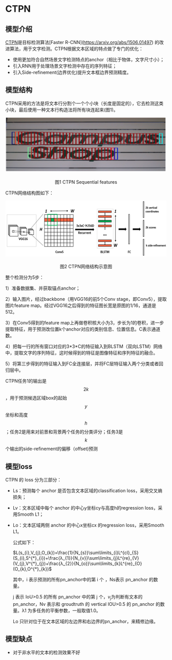 # CTPN

## 模型介绍

[CTPN]([https://arxiv.org/abs/1609.03605](https://links.jianshu.com/go?to=https%3A%2F%2Farxiv.org%2Fabs%2F1609.03605))是目标检测算法[Faster R-CNN](https://arxiv.org/abs/1506.01497) 的改进算法，用于文字检测。CTPN根据文本区域的特点做了专门的优化：

* 使用更加符合自然场景文字检测特点的anchor（相比于物体，文字尺寸小）；
* 引入RNN用于处理场景文字检测中存在的序列特征；
* 引入Side-refinement(边界优化)提升文本框边界预测精度。



## 模型结构

CTPN采用的方法是将文本行分割个一个个小块（长度是固定的），它去检测这类小块，最后使用一种文本行构造法将所有块连起来(图1)。

<center><img src="https://github.com/an1018/pics/raw/main/CTPN_1.png" width = "600"></center>
<center><br>图1 CTPN Sequential features</br></center>

CTPN网络结构图如下：

<center><img src="https://github.com/an1018/pics/raw/main/CTPN_2.png" width = "600"></center>
<center><br>图2 CTPN网络结构示意图</br></center>

整个检测分为5步：

1）准备数据集、并获取锚点anchor；

2）输入图片，经过backbone（用VGG16的前5个Conv stage，即Conv5），提取图片feature map。经过VGG16之后得到的特征图长宽是原图的1/16，通道是512。

3）在Conv5得到的feature map上再做卷积核大小为3，步长为1的卷积，进一步提取特征，用于预测改位置k个anchor对应的类别信息、位置信息。C表示通道数。

4）把每一行的所有窗口对应的3\*3*C的特征输入到BLSTM（双向LSTM）网络中，提取文字的序列特征，这时候得到的特征是图像特征和序列特征的融合。

5）将第三步得到的特征输入到FC全连接层，并将FC层特征输入两个分类或者回归层中。

CTPN任务1的输出是 $$ 2k $$  ，用于预测候选区域box的起始$$y$$坐标和高度$$h$$ ；任务2是用来对前景和背景两个任务的分类评分；任务3是  $$k$$个输出的side-refinement的偏移（offset)预测

## 模型loss

CTPN 的 loss 分为三部分：
  * Ls：预测每个 anchor 是否包含文本区域的classification loss，采用交叉熵损失；

  * Lv：文本区域中每个 anchor 的中心y坐标cy与高度h的regression loss，采用Smooth L1；

  * Lo：文本区域两侧 anchor 的中心x坐标cx 的regression loss，采用Smooth L1。

    公式如下：

    $L(s_{i},V_{j},O_{k})=\frac{1}{N_{s}}\sum\limits_{i}L^{cl}_{S}(S_{i},S^{*}_{i})+\frac{λ_{1}}{N_{v}}\sum\limits_{j}L^{re}_{V}(V_{j},V^{*}_{j})+\frac{λ_{2}}{N_{o}}\sum\limits_{k}L^{re}_{O}(O_{k},O^{*}_{k})$

    其中，i 表示预测的所有pn_anchor中的第 i 个 ，Ns表示 pn_anchor 的数量。

    j 表示 IoU>0.5 的所有 pn_anchor 中的第 j 个，$v_{j}$为判断有文本的pn_anchor，Nv 表示和 groudtruth 的 vertical IOU>0.5 的 pn_anchor 的数量。λ1 为多任务的平衡参数，一般取值1.0。

    Lo 只针对位于在文本区域的左边界和右边界的pn_anchor，来精修边缘。

## 模型缺点

* 对于非水平的文本的检测效果不好
